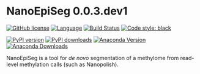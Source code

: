 # NanoEpiSeg 0.0.3.dev1

[![GitHub license](https://img.shields.io/github/license/snajder-r/nanoepiseg.svg)](https://github.com/snajder-r/nanoepiseg/blob/master/LICENSE)
[![Language](https://img.shields.io/badge/Language-Python3.7+-yellow.svg)](https://www.python.org/)
[![Build Status](https://travis-ci.com/snajder-r/nanoepiseg.svg?branch=main)](https://travis-ci.com/snajder-r/nanoepiseg)
[![Code style: black](https://img.shields.io/badge/code%20style-black-black.svg?style=flat)](https://github.com/snajder-r/black "Black (modified)")


[![PyPI version](https://badge.fury.io/py/nanoepiseg.svg)](https://badge.fury.io/py/nanoepiseg)
[![PyPI downloads](https://pepy.tech/badge/nanoepiseg)](https://pepy.tech/project/nanoepiseg)
[![Anaconda Version](https://anaconda.org/snajder-r/nanoepiseg/badges/version.svg)](https://anaconda.org/snajder-r/meth5)
[![Anaconda Downloads](https://anaconda.org/snajder-r/nanoepiseg/badges/downloads.svg)](https://anaconda.org/snajder-r/meth5)

NanoEpiSeg is a tool for *de novo* segmentation of  a methylome from read-level methylation calls (such as Nanopolish).
